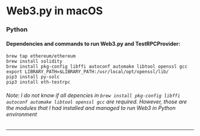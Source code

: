 # Web3.py in macOS
### Python

#### Dependencies and commands to run Web3.py and TestRPCProvider:

~~~~
brew tap ethereum/ethereum
brew install solidity
brew install pkg-config libffi autoconf automake libtool openssl gcc
export LIBRARY_PATH=$LIBRARY_PATH:/usr/local/opt/openssl/lib/
pip3 install py-solc
pip3 install eth-testrpc
~~~~

###### Note: I do not know if all depencies in `brew install pkg-config libffi autoconf automake libtool openssl gcc` are required. However, those are the modules that I had installed and managed to run Web3 in Python environment
##### 
---
